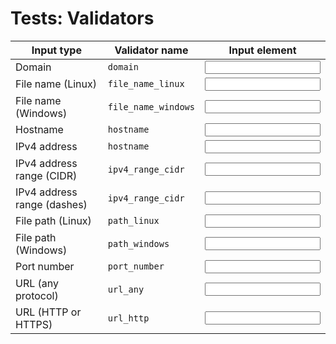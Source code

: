 # Tests: Validators

Input type | Validator name | Input element
---|---|---
Domain | `domain` | <input data-input-for="VALIDATOR_DOMAIN">
File name (Linux) | `file_name_linux` | <input data-input-for="VALIDATOR_FILE_LINUX">
File name (Windows) | `file_name_windows` | <input data-input-for="VALIDATOR_FILE_WINDOWS">
Hostname | `hostname` | <input data-input-for="VALIDATOR_HOSTNAME">
IPv4 address | `hostname` | <input data-input-for="VALIDATOR_IPV4_ADDRESS">
IPv4 address range (CIDR) | `ipv4_range_cidr` | <input data-input-for="VALIDATOR_IPV4_CIDR">
IPv4 address range (dashes) | `ipv4_range_cidr` | <input data-input-for="VALIDATOR_IPV4_DASHES">
File path (Linux) | `path_linux` | <input data-input-for="VALIDATOR_PATH_LINUX">
File path (Windows) | `path_windows` | <input data-input-for="VALIDATOR_PATH_WINDOWS">
Port number | `port_number` | <input data-input-for="VALIDATOR_PORT">
URL (any protocol) | `url_any` | <input data-input-for="VALIDATOR_URL_ANY">
URL (HTTP or HTTPS) | `url_http` | <input data-input-for="VALIDATOR_URL_HTTP">


